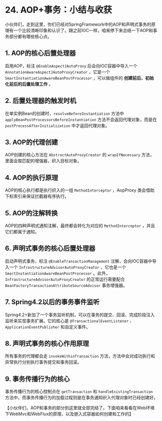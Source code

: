 # 24. AOP+事务：小结与收获

小伙伴们，走到这里，你们已经对SpringFramework中的AOP和声明式事务的原理有一个比较清晰印象和认识了。跟之前IOC一样，咱来停下来总结一下AOP和事务部分都有哪些核心点。

## 1. AOP的核心后置处理器

启用AOP，标注 `@EnableAspectJAutoProxy` 后会向IOC容器中导入一个 `AnnotationAwareAspectJAutoProxyCreator` ，它是一个 `SmartInstantiationAwareBeanPostProcessor` ，可以做组件的 **创建前后、初始化前后的后置处理工作** 。

## 2. 后置处理器的触发时机

在单实例Bean的创建时，`resolveBeforeInstantiation` 方法中 `applyBeanPostProcessorsBeforeInstantiation` 方法不会返回代理对象，而是在 `postProcessAfterInitialization` 中才返回代理对象。

## 3. AOP的代理创建

AOP创建的核心方法在 `AbstractAutoProxyCreator` 的 `wrapIfNecessary` 方法，里面会取匹配的增强器，织入目标对象。

## 4. AOP的执行原理

AOP的核心执行都是执行织入的一组 `MethodInterceptor` ，AopProxy 类会借助下标索引来保证拦截器有序执行。

## 5. AOP的注解转换

AOP的四种声明式通知注解，最终都会转化为对应的 `MethodInterceptor` ，并且它们都属于通知。

## 6. 声明式事务的核心后置处理器

启动声明式事务，标注 `@EnableTransactionManagement` 注解，会向IOC容器中导入一个 `InfrastructureAdvisorAutoProxyCreator` ，它也是一个 `SmartInstantiationAwareBeanPostProcessor` 。此外， `InfrastructureAdvisorAutoProxyCreator` 的正常运行需要配合 `BeanFactoryTransactionAttributeSourceAdvisor` 事务增强器。

## 7. Spring4.2以后的事务事件监听

Spring4.2+新加了一个事务监听机制，可以在事务的提交、回滚、完成阶段注入监听来实现事务扩展。它的核心是 `@TransactionalEventListener` 、`ApplicationEventPublisher` 和自定义事件。

## 8. 声明式事务的核心作用原理

所有事务的代理都会走 `invokeWithinTransaction` 方法，方法中会对成功执行和异常执行分别执行事务提交和事务回滚。

## 9. 事务传播行为的核心

事务传播行为的核心控制点在 `getTransaction` 和 `handleExistingTransaction` 方法中，而事务传播行为的加载过程则是在事务通知织入代理对象时已经创建好。

【小伙伴们，AOP和事务的部分到这里就全部完结了。下面咱来看看在Web环境下WebMvc和WebFlux的原理，以及嵌入式容器如何创建和工作的】